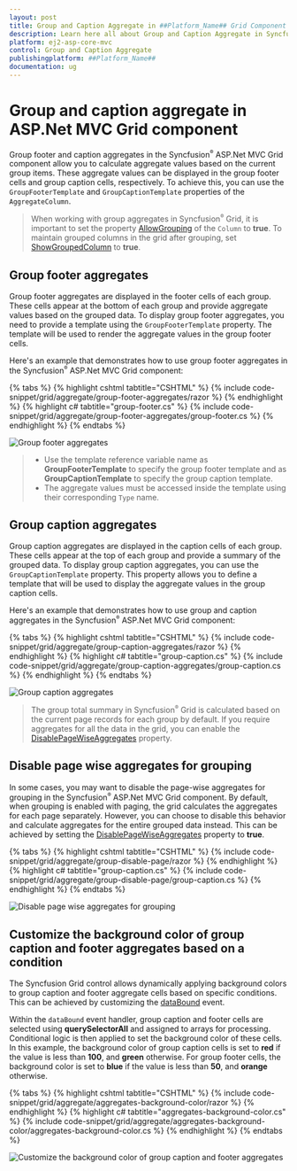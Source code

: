 ```yaml
---
layout: post
title: Group and Caption Aggregate in ##Platform_Name## Grid Component
description: Learn here all about Group and Caption Aggregate in Syncfusion ##Platform_Name## Grid component of Syncfusion Essential JS 2 and more.
platform: ej2-asp-core-mvc
control: Group and Caption Aggregate
publishingplatform: ##Platform_Name##
documentation: ug
---
```


# Group and caption aggregate in ASP.Net MVC Grid component

Group footer and caption aggregates in the Syncfusion<sup style="font-size:70%">&reg;</sup> ASP.Net MVC Grid component allow you to calculate aggregate values based on the current group items. These aggregate values can be displayed in the group footer cells and group caption cells, respectively. To achieve this, you can use the `GroupFooterTemplate` and `GroupCaptionTemplate` properties of the `AggregateColumn`.

> When working with group aggregates in Syncfusion<sup style="font-size:70%">&reg;</sup> Grid, it is important to set the property [AllowGrouping](https://help.syncfusion.com/cr/aspnetmvc-js2/Syncfusion.EJ2.Grids.Grid.html#Syncfusion_EJ2_Grids_Grid_AllowGrouping) of the `Column` to **true**. 
> To maintain grouped columns in the grid after grouping, set [ShowGroupedColumn](https://help.syncfusion.com/cr/aspnetmvc-js2/Syncfusion.EJ2.Grids.GridGroupSettings.html#Syncfusion_EJ2_Grids_GridGroupSettings_ShowGroupedColumn) to **true**.

## Group footer aggregates

Group footer aggregates are displayed in the footer cells of each group. These cells appear at the bottom of each group and provide aggregate values based on the grouped data. To display group footer aggregates, you need to provide a template using the `GroupFooterTemplate` property. The template will be used to render the aggregate values in the group footer cells.

Here's an example that demonstrates how to use group footer aggregates in the Syncfusion<sup style="font-size:70%">&reg;</sup> ASP.Net MVC Grid component:

{% tabs %}
{% highlight cshtml tabtitle="CSHTML" %}
{% include code-snippet/grid/aggregate/group-footer-aggregates/razor %}
{% endhighlight %}
{% highlight c# tabtitle="group-footer.cs" %}
{% include code-snippet/grid/aggregate/group-footer-aggregates/group-footer.cs %}
{% endhighlight %}
{% endtabs %}

![Group footer aggregates](../images/aggregates/group-footer-aggregates.png)

> * Use the template reference variable name as **GroupFooterTemplate** to specify the group footer template and as **GroupCaptionTemplate** to specify the group caption template.
> * The aggregate values must be accessed inside the template using their corresponding `Type` name.

## Group caption aggregates

Group caption aggregates are displayed in the caption cells of each group. These cells appear at the top of each group and provide a summary of the grouped data. To display group caption aggregates, you can use the `GroupCaptionTemplate` property. This property allows you to define a template that will be used to display the aggregate values in the group caption cells.

Here's an example that demonstrates how to use group and caption aggregates in the Syncfusion<sup style="font-size:70%">&reg;</sup> ASP.Net MVC Grid component:

{% tabs %}
{% highlight cshtml tabtitle="CSHTML" %}
{% include code-snippet/grid/aggregate/group-caption-aggregates/razor %}
{% endhighlight %}
{% highlight c# tabtitle="group-caption.cs" %}
{% include code-snippet/grid/aggregate/group-caption-aggregates/group-caption.cs %}
{% endhighlight %}
{% endtabs %}

![Group caption aggregates](../images/aggregates/group-caption-aggregates.png)

> The group total summary in Syncfusion<sup style="font-size:70%">&reg;</sup> Grid is calculated based on the current page records for each group by default.
> If you require aggregates for all the data in the grid, you can enable the [DisablePageWiseAggregates](https://help.syncfusion.com/cr/aspnetmvc-js2/Syncfusion.EJ2.Grids.GridGroupSettings.html#Syncfusion_EJ2_Grids_GridGroupSettings_DisablePageWiseAggregates) property.

## Disable page wise aggregates for grouping

In some cases, you may want to disable the page-wise aggregates for grouping in the Syncfusion<sup style="font-size:70%">&reg;</sup> ASP.Net MVC Grid component. By default, when grouping is enabled with paging, the grid calculates the aggregates for each page separately. However, you can choose to disable this behavior and calculate aggregates for the entire grouped data instead. This can be achieved by setting the [DisablePageWiseAggregates](https://help.syncfusion.com/cr/aspnetmvc-js2/Syncfusion.EJ2.Grids.GridGroupSettings.html#Syncfusion_EJ2_Grids_GridGroupSettings_DisablePageWiseAggregates) property to **true**.

{% tabs %}
{% highlight cshtml tabtitle="CSHTML" %}
{% include code-snippet/grid/aggregate/group-disable-page/razor %}
{% endhighlight %}
{% highlight c# tabtitle="group-caption.cs" %}
{% include code-snippet/grid/aggregate/group-disable-page/group-caption.cs %}
{% endhighlight %}
{% endtabs %}

![Disable page wise aggregates for grouping](../images/aggregates/group-disable-page.gif)

## Customize the background color of group caption and footer aggregates based on a condition

The Syncfusion Grid control allows dynamically applying background colors to group caption and footer aggregate cells based on specific conditions. This can be achieved by customizing the [dataBound](../api/grid/#databound) event.

Within the `dataBound` event handler, group caption and footer cells are selected using **querySelectorAll** and assigned to arrays for processing. Conditional logic is then applied to set the background color of these cells. In this example, the background color of group caption cells is set to **red** if the value is less than **100**, and **green** otherwise. For group footer cells, the background color is set to **blue** if the value is less than **50**, and **orange** otherwise.

{% tabs %}
{% highlight cshtml tabtitle="CSHTML" %}
{% include code-snippet/grid/aggregate/aggregates-background-color/razor %}
{% endhighlight %}
{% highlight c# tabtitle="aggregates-background-color.cs" %}
{% include code-snippet/grid/aggregate/aggregates-background-color/aggregates-background-color.cs %}
{% endhighlight %}
{% endtabs %}

![Customize the background color of group caption and footer aggregates](../images/aggregates/aggregates-background-color.png)